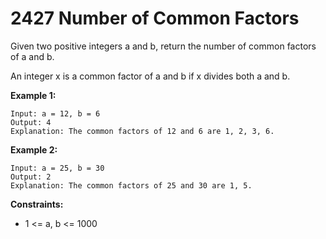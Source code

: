 # 2427 Number of Common Factors

Given two positive integers a and b, return the number of common factors of a and b.

An integer x is a common factor of a and b if x divides both a and b.

 
**Example 1:**
```
Input: a = 12, b = 6
Output: 4
Explanation: The common factors of 12 and 6 are 1, 2, 3, 6.
```

**Example 2:**
```
Input: a = 25, b = 30
Output: 2
Explanation: The common factors of 25 and 30 are 1, 5.
```

**Constraints:**

- 1 <= a, b <= 1000
